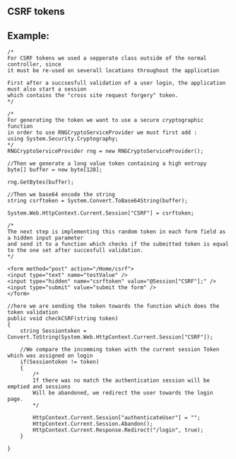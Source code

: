 CSRF tokens
-------

## Example:
    
	
    /*
    For CSRF tokens we used a sepperate class outside of the normal controller, since
    it must be re-used on severall locations throughout the application
    
	First after a succsesfull validation of a user login, the application must also start a session
	which contains the "cross site request forgery" token.
    */
    
	/*
	For generating the token we want to use a secure cryptographic function
	in order to use RNGCryptoServiceProvider we must first add :
	using System.Security.Cryptography;
	*/
	RNGCryptoServiceProvider rng = new RNGCryptoServiceProvider();

	//Then we generate a long value token containing a high entropy
	byte[] buffer = new byte[128];

	rng.GetBytes(buffer);

	//Then we base64 encode the string
	string csrftoken = System.Convert.ToBase64String(buffer);

	System.Web.HttpContext.Current.Session["CSRF"] = csrftoken; 

	/*
	The next step is implementing this random token in each form field as a hidden input parameter
	and send it to a function which checks if the submitted token is equal to the one set after succesfull validation.
	*/

	<form method="post" action="/Home/csrf">
    <input type="text" name="testValue" />
    <input type="hidden" name="csrftoken" value="@Session["CSRF"];" />
    <input type="submit" value="submit the form" />
    </form>
	
	//here we are sending the token towards the function which does the token validation    
	public void checkCSRF(string token)
	{
		string Sessiontoken = Convert.ToString(System.Web.HttpContext.Current.Session["CSRF"]);
	
		//We compare the incomming token with the current session Token which was assigned on login
		if(Sessiontoken != token)
		{	
			/*
			If there was no match the authentication session will be emptied and sessions
			Will be abandoned, we redirect the user towards the login page.
			*/
		
			HttpContext.Current.Session["authenticateUser"] = "";
			HttpContext.Current.Session.Abandon();
			HttpContext.Current.Response.Redirect("/login", true);            
		}           
	
	}     
	


	